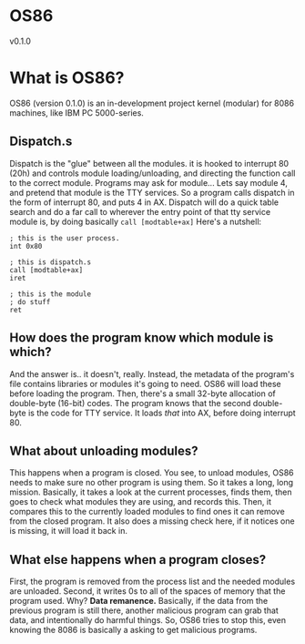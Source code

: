 # OS86
v0.1.0

# What is OS86?
OS86 (version 0.1.0) is an in-development project kernel (modular) for 8086 machines, like IBM PC 5000-series.
## Dispatch.s
Dispatch is the "glue" between all the modules. it is hooked to interrupt 80 (20h) and controls module loading/unloading, and directing the function call to the correct module. Programs may ask for module... Lets say module 4, and pretend that module is the TTY services. So a program calls dispatch in the form of interrupt 80, and puts 4 in AX. Dispatch will do a quick table search and do a far call to wherever the entry point of that tty service module is, by doing basically `call [modtable+ax]`
Here's a nutshell:
```x86asm
; this is the user process.
int 0x80

; this is dispatch.s
call [modtable+ax]
iret

; this is the module
; do stuff
ret
```
## How does the program know which module is which?
And the answer is.. it doesn't, really. Instead, the metadata of the program's file contains libraries or modules it's going to need. OS86 will load these before loading the program. Then, there's a small 32-byte allocation of double-byte (16-bit) codes. The program knows that the second double-byte is the code for TTY service. It loads *that* into AX, before doing interrupt 80.
## What about unloading modules?
This happens when a program is closed. You see, to unload modules, OS86 needs to make sure no other program is using them. So it takes a long, long mission. Basically, it takes a look at the current processes, finds them, then goes to check what modules they are using, and records this. Then, it compares this to the currently loaded modules to find ones it can remove from the closed program. It also does a missing check here, if it notices one is missing, it will load it back in.
## What else happens when a program closes?
First, the program is removed from the process list and the needed modules are unloaded. Second, it writes 0s to all of the spaces of memory that the program used. Why? **Data remanence.** Basically, if the data from the previous program is still there, another malicious program can grab that data, and intentionally do harmful things. So, OS86 tries to stop this, even knowing the 8086 is basically a asking to get malicious programs.
